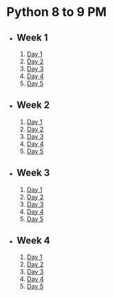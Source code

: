 # Python 8 to 9 PM

- ## Week 1

   1. [Day 1](https://www.facebook.com/iCodeguru/videos/1129325528259780)
   2. [Day 2](https://www.facebook.com/iCodeguru/videos/26001124209474858)
   3. [Day 3](https://www.facebook.com/iCodeguru/videos/1848174179033228)
   4. [Day 4](https://www.facebook.com/iCodeguru/videos/679732697568040)
   5. [Day 5](https://www.facebook.com/iCodeguru/videos/1396687564326658)

- ## Week 2

   1. [Day 1](https://www.facebook.com/iCodeguru/videos/807386234593860)
   2. [Day 2](https://www.facebook.com/iCodeguru/videos/1380275366701536)
   3. [Day 3](https://www.facebook.com/iCodeguru/videos/1106353910444433)
   4. [Day 4](https://www.facebook.com/iCodeguru/videos/398426393102928)
   5. [Day 5](https://www.facebook.com/iCodeguru/videos/446988347828154)

- ## Week 3

   1. [Day 1](https://www.facebook.com/iCodeguru/videos/1479249049661395)
   2. [Day 2](https://www.facebook.com/watch/?v=806100861438147)
   3. [Day 3](https://www.facebook.com/iCodeguru/videos/972583270741978)
   4. [Day 4](https://www.facebook.com/iCodeguru/videos/1672682236805438)
   5. [Day 5](https://www.facebook.com/iCodeguru/videos/3675432809372422)

- ## Week 4

   1. [Day 1](https://www.facebook.com/iCodeguru/videos/833295672163520)
   2. [Day 2](https://www.facebook.com/iCodeguru/videos/418559850938536)
   3. [Day 3](https://www.facebook.com/iCodeguru/videos/843085670975206)
   4. [Day 4](https://www.facebook.com/iCodeguru/videos/3747975482126731)
   5. [Day 5](https://www.facebook.com/iCodeguru/videos/244567812053137)

<!-- - ## Week 5

   1. [Day 1](https://www.facebook.com/iCodeguru/videos/909017944309552)
   2. [Day 2](https://www.facebook.com/iCodeguru/videos/476920554683550)
   3. [Day 3]()
   4. [Day 4](https://www.facebook.com/iCodeguru/videos/1510585402912224)
   5. [Day 5](https://www.facebook.com/iCodeguru/videos/3784122245179562) -->

<!-- - ## Week 

   1. [Day 1]()
   2. [Day 2]()
   3. [Day 3]()
   4. [Day 4]()
   5. [Day 5]() -->